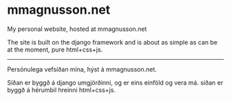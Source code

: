 # mmagnusson.net

My personal website, hosted at mmagnusson.net 

The site is built on the django framework and is about as simple as can be at the moment, pure html+css+js. 


______________________________

Persónulega vefsíðan mína, hýst á mmagnusson.net.

Síðan er byggð á django umgjörðinni, og er eins einföld og vera má. síðan er byggð á hérumbil hreinni html+css+js. 
